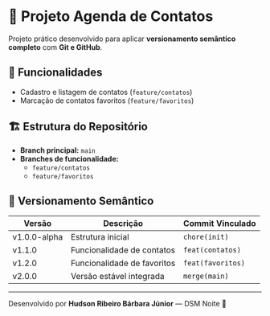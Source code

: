# 📒 Projeto Agenda de Contatos

Projeto prático desenvolvido para aplicar **versionamento semântico completo** com **Git e GitHub**.

## 🚀 Funcionalidades

- Cadastro e listagem de contatos (`feature/contatos`)
- Marcação de contatos favoritos (`feature/favoritos`)

## 🏗️ Estrutura do Repositório

- **Branch principal:** `main`
- **Branches de funcionalidade:**
  - `feature/contatos`
  - `feature/favoritos`

## 🧩 Versionamento Semântico

| Versão | Descrição | Commit Vinculado |
|--------|------------|------------------|
| v1.0.0-alpha | Estrutura inicial | `chore(init)` |
| v1.1.0 | Funcionalidade de contatos | `feat(contatos)` |
| v1.2.0 | Funcionalidade de favoritos | `feat(favoritos)` |
| v2.0.0 | Versão estável integrada | `merge(main)` |

---

Desenvolvido por **Hudson Ribeiro Bárbara Júnior** — DSM Noite 🌙

